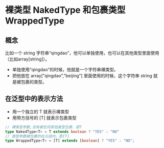 # 裸类型 NakedType 和包裹类型 WrappedType

## 概念

比如一个 string 字符串“qingdao”，他可以单独使用，也可以在其他类型里面使用（比如array[string]）。

* 单独使用“qingdao”的时候，他就是一个字符串裸类型。
* 把他放在 array["qingdao","beijing"] 里面使用的时候，这个字符串 string 就是被包裹的类型。

## 在泛型中的表示方法

* 用一个独立的 T 就表示裸类型
* 用带方括号的 [T] 就表示包裹类型

```typescript
// 裸类型参数,没有被任何其他类型包裹，即T
type NakedType<T> = T extends boolean ? "YES" : "NO"
// 类型参数被包裹的在元组内，即[T]
type WrappedType<T> = [T] extends [boolean] ? "YES" : "NO";
```

